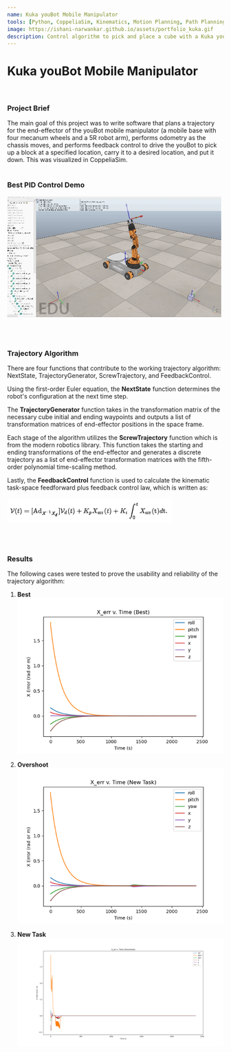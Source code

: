 ```yaml
---
name: Kuka youBot Mobile Manipulator 
tools: [Python, CoppeliaSim, Kinematics, Motion Planning, Path Planning, Trajectory Generation]
image: https://ishani-narwankar.github.io/assets/portfolio_kuka.gif
description: Control algorithm to pick and place a cube with a Kuka youBot simulated in Coppeliasim.
---
```

# Kuka youBot Mobile Manipulator
<br>

### **Project Brief**
The main goal of this project was to write software that plans a trajectory for the end-effector of the youBot mobile manipulator (a mobile base with four mecanum wheels and a 5R robot arm), performs odometry as the chassis moves, and performs feedback control to drive the youBot to pick up a block at a specified location, carry it to a desired location, and put it down. This was visualized in CoppeliaSim.
<br>
<br>

### **Best PID Control Demo**
![Demo](../assets/Best_run_cropped.gif)

<!-- <center>
    <div style="position: relative; padding-bottom: 28.125%; height:0; overflow: hidden;">
        <video src="https://ishani-narwankar.github.io/assets/Best_run_cropped.mp4" controls style="position: absolute; top:0; left:0; width: 60%; height: 100%;"></video>
    </div>
</center> -->

<br>
<br>

### **Trajectory Algorithm**
There are four functions that contribute to the working trajectory algorithm: NextState, TrajectoryGenerator, ScrewTrajectory, and FeedbackControl.
<br>

Using the first-order Euler equation, the **NextState** function determines the robot's configuration at the next time step.
<br>

The **TrajectoryGenerator** function takes in the transformation matrix of the necessary cube initial and ending waypoints and outputs a list of transformation matrices of end-effector positions in the space frame.
<br>

Each stage of the algorithm utilizes the **ScrewTrajectory** function which is from the modern robotics library. This function takes the starting and ending transformations of the end-effector and generates a discrete trajectory as a list of end-effector transformation matrices with the fifth-order polynomial time-scaling method.
<br>

Lastly, the **FeedbackControl** function is used to calculate the kinematic task-space feedforward plus feedback control law, which is written as:
<br>
<br>
![FeedbackControl](../assets/feedforwardlaw.png)

<br>
<br>

### **Results**
The following cases were tested to prove the usability and reliability of the trajectory algorithm:

1. **Best**
![Alt text](../assets/X_err_best_plot.png)

2. **Overshoot**
![Alt text](../assets/X_err_newtask_plot.png)

3. **New Task**
![Alt text](../assets/X_err_overshoot_plot.png)

<br>
<br>
